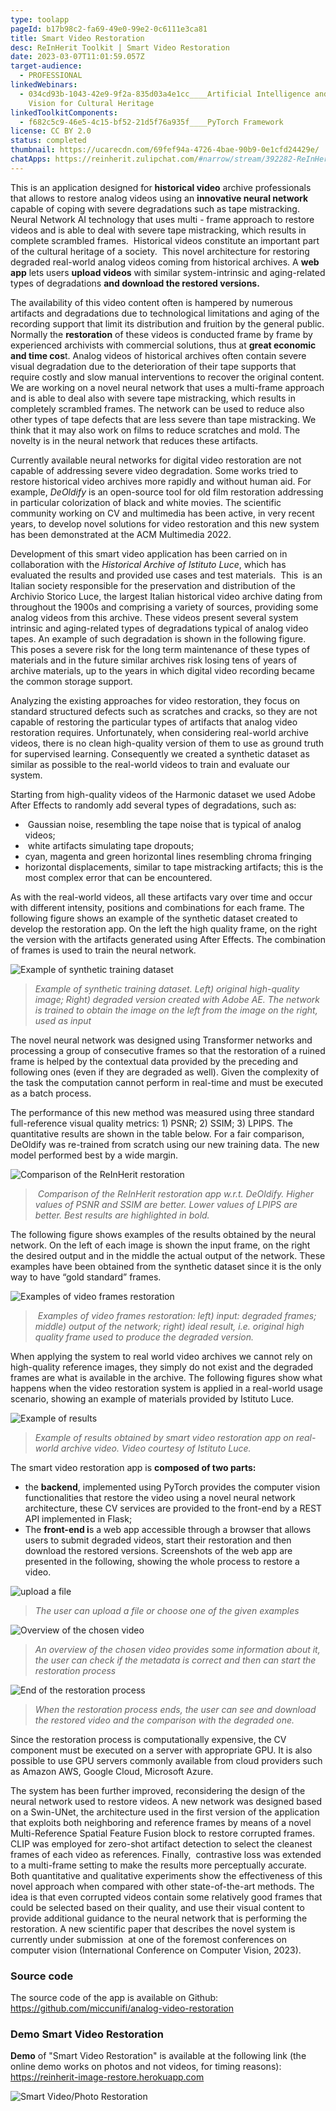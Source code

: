 ```yaml
---
type: toolapp
pageId: b17b98c2-fa69-49e0-99e2-0c6111e3ca81
title: Smart Video Restoration
desc: ReInHerit Toolkit | Smart Video Restoration
date: 2023-03-07T11:01:59.057Z
target-audience:
  - PROFESSIONAL
linkedWebinars:
  - 034cd93b-1043-42e9-9f2a-835d03a4e1cc____Artificial Intelligence and Computer
    Vision for Cultural Heritage
linkedToolkitComponents:
  - f682c5c9-46e5-4c15-bf52-21d5f76a935f____PyTorch Framework
license: CC BY 2.0
status: completed
thumbnail: https://ucarecdn.com/69fef94a-4726-4bae-90b9-0e1cfd24429e/
chatApps: https://reinherit.zulipchat.com/#narrow/stream/392282-ReInHerit-Applications-and-Toolkit/topic/Smart.20Video.20Restoration
---
```

This is an application designed for **historical video** archive professionals that allows to restore analog videos using an **innovative neural network** capable of coping with severe degradations such as tape mistracking. Neural Network AI technology that uses multi - frame approach to restore videos and is able to deal with severe tape mistracking, which results in complete scrambled frames.  Historical videos constitute an important part of the cultural heritage of a society.  This novel architecture for restoring degraded real-world analog videos coming from historical archives. A **web app** lets users **upload videos** with similar system-intrinsic and aging-related types of degradations **and download the restored versions.**

The availability of this video content often is hampered by numerous artifacts and degradations due to technological limitations and aging of the recording support that limit its distribution and fruition by the general public. Normally the **restoration** of these videos is conducted frame by frame by experienced archivists with commercial solutions, thus at **great economic and time cos**t. Analog videos of historical archives often contain severe visual degradation due to the deterioration of their tape supports that require costly and slow manual interventions to recover the original content. We are working on a novel neural network that uses a multi-frame approach and is able to deal also with severe tape mistracking, which results in completely scrambled frames. The network can be used to reduce also other types of tape defects that are less severe than tape mistracking. We think that it may also work on films to reduce scratches and mold. The novelty is in the neural network that reduces these artifacts.

Currently available neural networks for digital video restoration are not capable of addressing severe video degradation. Some works tried to restore historical video archives more rapidly and without human aid. For example, *DeOldify* is an open-source tool for old film restoration addressing in particular colorization of black and white movies. The scientific community working on CV and multimedia has been active, in very recent years, to develop novel solutions for video restoration and this new system has been demonstrated at the ACM Multimedia 2022.

Development of this smart video application has been carried on in collaboration with the *Historical Archive of Istituto Luce*, which has evaluated the results and provided use cases and test materials.  This  is an Italian society responsible for the preservation and distribution of the Archivio Storico Luce, the largest Italian historical video archive dating from throughout the 1900s and comprising a variety of sources, providing some analog videos from this archive. These videos present several system intrinsic and aging-related types of degradations typical of analog video tapes. An example of such degradation is shown in the following figure. This poses a severe risk for the long term maintenance of these types of materials and in the future similar archives risk losing tens of years of archive materials, up to the years in which digital video recording became the common storage support. 

Analyzing the existing approaches for video restoration, they focus on standard structured defects such as scratches and cracks, so they are not capable of restoring the particular types of artifacts that analog video restoration requires. Unfortunately, when considering real-world archive videos, there is no clean high-quality version of them to use as ground truth for supervised learning. Consequently we created a synthetic dataset as similar as possible to the real-world videos to train and evaluate our system. 

Starting from high-quality videos of the Harmonic dataset we used Adobe After Effects to randomly add several types of degradations, such as: 

*  Gaussian noise, resembling the tape noise that is typical of analog videos; 
*  white artifacts simulating tape dropouts; 
* cyan, magenta and green horizontal lines resembling chroma fringing 
* horizontal displacements, similar to tape mistracking artifacts; this is the most complex error that can be encountered. 

As with the real-world videos, all these artifacts vary over time and occur with different intensity, positions and combinations for each frame. The following figure shows an example of the synthetic dataset created to develop the restoration app. On the left the high quality frame, on the right the version with the artifacts generated using After Effects. The combination of frames is used to train the neural network.

![Example of synthetic training dataset](https://ucarecdn.com/5b7f46b1-3cec-4e4d-889d-64245982146d/ "Example of synthetic training dataset")

> *Example of synthetic training dataset. Left) original high-quality image; Right) degraded version created with Adobe AE. The network is trained to obtain the image on the left from the image on the right, used as input*

The novel neural network was designed using Transformer networks and processing a group of consecutive frames so that the restoration of a ruined frame is helped by the contextual data provided by the preceding and following ones (even if they are degraded as well). Given the complexity of the task the computation cannot perform in real-time and must be executed as a batch process. 

The performance of this new method was measured using three standard full-reference visual quality metrics: 1) PSNR; 2) SSIM; 3) LPIPS. The quantitative results are shown in the table below. For a fair comparison, DeOldify was re-trained from scratch using our new training data. The new model performed best by a wide margin.

![ Comparison of the ReInHerit restoration  ](https://ucarecdn.com/cd5a0318-39cd-4b08-adae-8d160ba73a50/ "Comparison of the ReInHerit restoration ")

>  *Comparison of the ReInHerit restoration app w.r.t. DeOldify. Higher values of PSNR and SSIM are better. Lower values of LPIPS are better. Best results are highlighted in bold.*

The following figure shows examples of the results obtained by the neural network. On the left of each image is shown the input frame, on the right the desired output and in the middle the actual output of the network. These examples have been obtained from the synthetic dataset since it is the only way to have “gold standard” frames. 

![Examples of video frames restoration](https://ucarecdn.com/051c0e7a-5798-49ec-9430-d0979b990cb1/ "Examples of video frames restoration")

>  *Examples of video frames restoration: left) input: degraded frames; middle) output of the network; right) ideal result, i.e. original high quality frame used to produce the degraded version.*

When applying the system to real world video archives we cannot rely on high-quality reference images, they simply do not exist and the degraded frames are what is available in the archive. The following figures show what happens when the video restoration system is applied in a real-world usage scenario, showing an example of materials provided by Istituto Luce. 

![Example of results](https://ucarecdn.com/5ccc8405-a26f-47ff-a7fd-0a52d8a341eb/ "Example of results")

> *Example of results obtained by smart video restoration app on real-world archive video. Video courtesy of Istituto Luce.*

The smart video restoration app is **composed of two parts:**

* the **backend**, implemented using PyTorch provides the computer vision functionalities that restore the video using a novel neural network architecture, these CV services are provided to the front-end by a REST API implemented in Flask;
* The **front-end i**s a web app accessible through a browser that allows users to submit degraded videos, start their restoration and then download the restored versions. Screenshots of the web app are presented in the following, showing the whole process to restore a video.

![upload a file](https://ucarecdn.com/cf33d44c-2b65-4f03-ba33-8229684e1f97/ "upload a file")

> *The user can upload a file or choose one of the given examples*

![Overview of the chosen video](https://ucarecdn.com/7ada4b4d-ce2d-41dc-a010-9e114c7ad5c4/ "Overview of the chosen video")

> *An overview of the chosen video provides some information about it, the user can check if the metadata is correct and then can start the restoration process*

![End of the restoration process ](https://ucarecdn.com/b14c796b-5436-4d9c-b7bb-1cd01e05dfae/ "End of the restoration process ")

> *When the restoration process ends, the user can see and download the restored video and the comparison with the degraded one.* 

Since the restoration process is computationally expensive, the CV component must be executed on a server with appropriate GPU. It is also possible to use GPU servers commonly available from cloud providers such as Amazon AWS, Google Cloud, Microsoft Azure. 

The system has been further improved, reconsidering the design of the neural network used to restore videos. A new network was designed based on a Swin-UNet, the architecture used in the first version of the application that exploits both neighboring and reference frames by means of a novel Multi-Reference Spatial Feature Fusion block to restore corrupted frames.  CLIP was employed for zero-shot artifact detection to select the cleanest frames of each video as references. Finally,  contrastive loss was extended to a multi-frame setting to make the results more perceptually accurate. Both quantitative and qualitative experiments show the effectiveness of this novel approach when compared with other state-of-the-art methods. The idea is that even corrupted videos contain some relatively good frames that could be selected based on their quality, and use their visual content to provide additional guidance to the neural network that is performing the restoration. A new scientific paper that describes the novel system is currently under submission  at one of the foremost conferences on computer vision (International Conference on Computer Vision, 2023).

### Source code

The source code of the app is available on Github: <https://github.com/miccunifi/analog-video-restoration>

### Demo Smart Video Restoration

 **Demo** of "Smart Video Restoration"  is available at the following link (the online demo works on photos and not videos, for timing reasons):\
[https://reinherit-image-restor​e.herokuapp.com](https://reinherit-image-restore.herokuapp.com/)

![Smart Video/Photo Restoration](https://ucarecdn.com/58c061bd-e99a-4ecd-8c17-b710ac4f1987/ "Smart Video/Photo Restoration")